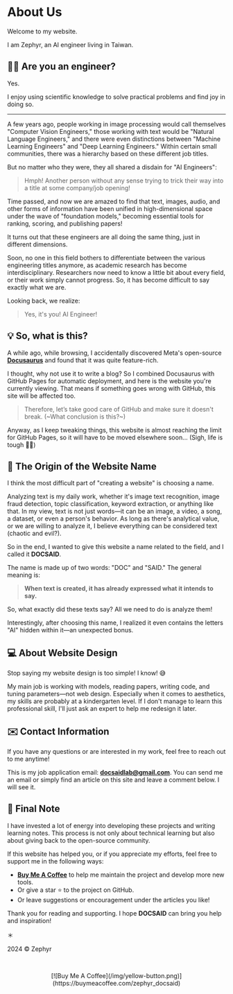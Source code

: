 # About Us

Welcome to my website.

I am Zephyr, an AI engineer living in Taiwan.

## 👨‍💻 Are you an engineer?

Yes.

I enjoy using scientific knowledge to solve practical problems and find joy in doing so.

---

A few years ago, people working in image processing would call themselves "Computer Vision Engineers," those working with text would be "Natural Language Engineers," and there were even distinctions between "Machine Learning Engineers" and "Deep Learning Engineers." Within certain small communities, there was a hierarchy based on these different job titles.

But no matter who they were, they all shared a disdain for "AI Engineers":

> Hmph! Another person without any sense trying to trick their way into a title at some company/job opening!

Time passed, and now we are amazed to find that text, images, audio, and other forms of information have been unified in high-dimensional space under the wave of "foundation models," becoming essential tools for ranking, scoring, and publishing papers!

It turns out that these engineers are all doing the same thing, just in different dimensions.

Soon, no one in this field bothers to differentiate between the various engineering titles anymore, as academic research has become interdisciplinary. Researchers now need to know a little bit about every field, or their work simply cannot progress. So, it has become difficult to say exactly what we are.

Looking back, we realize:

> Yes, it's you! AI Engineer!

## 💡 So, what is this?

A while ago, while browsing, I accidentally discovered Meta's open-source [**Docusaurus**](https://docusaurus.io/) and found that it was quite feature-rich.

I thought, why not use it to write a blog? So I combined Docusaurus with GitHub Pages for automatic deployment, and here is the website you're currently viewing. That means if something goes wrong with GitHub, this site will be affected too.

> Therefore, let’s take good care of GitHub and make sure it doesn't break. (~What conclusion is this?~)

Anyway, as I keep tweaking things, this website is almost reaching the limit for GitHub Pages, so it will have to be moved elsewhere soon... (Sigh, life is tough 😮‍💨)

## 🚀 The Origin of the Website Name

I think the most difficult part of "creating a website" is choosing a name.

Analyzing text is my daily work, whether it's image text recognition, image fraud detection, topic classification, keyword extraction, or anything like that. In my view, text is not just words—it can be an image, a video, a song, a dataset, or even a person's behavior. As long as there's analytical value, or we are willing to analyze it, I believe everything can be considered text (chaotic and evil?).

So in the end, I wanted to give this website a name related to the field, and I called it **DOCSAID**.

The name is made up of two words: "DOC" and "SAID." The general meaning is:

> **When text is created, it has already expressed what it intends to say.**

So, what exactly did these texts say? All we need to do is analyze them!

Interestingly, after choosing this name, I realized it even contains the letters "AI" hidden within it—an unexpected bonus.

## 💻 About Website Design

Stop saying my website design is too simple! I know! 😅

My main job is working with models, reading papers, writing code, and tuning parameters—not web design. Especially when it comes to aesthetics, my skills are probably at a kindergarten level. If I don't manage to learn this professional skill, I'll just ask an expert to help me redesign it later.

## ✉️ Contact Information

If you have any questions or are interested in my work, feel free to reach out to me anytime!

This is my job application email: **docsaidlab@gmail.com**. You can send me an email or simply find an article on this site and leave a comment below. I will see it.

## 🍹 Final Note

I have invested a lot of energy into developing these projects and writing learning notes. This process is not only about technical learning but also about giving back to the open-source community.

If this website has helped you, or if you appreciate my efforts, feel free to support me in the following ways:

- [**Buy Me A Coffee**](https://buymeacoffee.com/zephyr_docsaid) to help me maintain the project and develop more new tools.
- Or give a star ⭐️ to the project on GitHub.
- Or leave suggestions or encouragement under the articles you like!

Thank you for reading and supporting. I hope **DOCSAID** can bring you help and inspiration!

＊

2024 © Zephyr

<div align="center">
<br />
<figure style={{ width: "50%"}}>
[![Buy Me A Coffee](/img/yellow-button.png)](https://buymeacoffee.com/zephyr_docsaid)
</figure>
<br />
</div>
